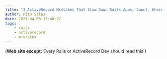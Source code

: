 ```yaml
---
title: "3 ActiveRecord Mistakes That Slow Down Rails Apps: Count, Where and Present"
author: Pito Salas
date: 2021-04-06 13:40:22
tags:
    - rails
    - activerecord
    - mistakes
---
```



(**Web site except:** Every Rails or ActiveRecord Dev should read this!) 
